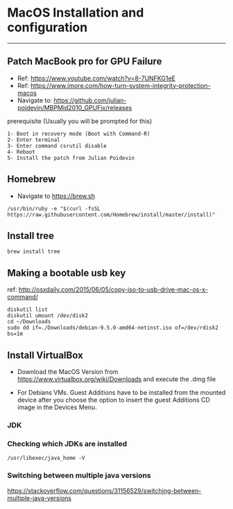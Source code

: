 # MacOS Installation and configuration
---------------------------------------

## Patch MacBook pro for GPU Failure
- Ref: https://www.youtube.com/watch?v=8-7UNFKG1eE
- Ref: https://www.imore.com/how-turn-system-integrity-protection-macos
- Navigate to: https://github.com/julian-poidevin/MBPMid2010_GPUFix/releases

prerequisite (Usually you will be prompted for this)
```
1- Boot in recovery mode (Boot with Command-R)
2- Enter terminal
3- Enter command csrutil disable
4- Reboot
5- Install the patch from Julian Poidevin
```

## Homebrew

- Navigate to https://brew.sh

```
/usr/bin/ruby -e "$(curl -fsSL https://raw.githubusercontent.com/Homebrew/install/master/install)"
```

## Install tree
```
brew install tree
```

## Making a bootable usb key
ref: http://osxdaily.com/2015/06/05/copy-iso-to-usb-drive-mac-os-x-command/

```
diskutil list
diskutil umount /dev/disk2
cd ~/Downloads
sudo dd if=./Downloads/debian-9.5.0-amd64-netinst.iso of=/dev/rdisk2 bs=1m
```
## Install VirtualBox
- Download the MacOS Version from https://www.virtualbox.org/wiki/Downloads and execute the .dmg file

- For Debians VMs. Guest Additions have to be installed from the mounted device after you choose the option to insert the guest Additions CD image in the Devices Menu.

### JDK

### Checking which JDKs are installed
```
/usr/libexec/java_home -V
```

### Switching between multiple java versions

https://stackoverflow.com/questions/31156529/switching-between-multiple-java-versions

